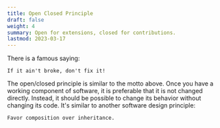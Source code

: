 ```yaml
---
title: Open Closed Principle
draft: false
weight: 4
summary: Open for extensions, closed for contributions.
lastmod: 2023-03-17
---
```


There is a famous saying:

```
If it ain't broke, don't fix it!
```

The open/closed principle is similar to the motto above.  Once you have a working 
component of software, it is preferable that it is not changed directly.  Instead,
it should be possible to change its behavior without changing its code.  It's similar
to another software design principle:

```
Favor composition over inheritance.
```


